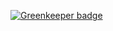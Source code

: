 

[![Greenkeeper badge](https://badges.greenkeeper.io/abdulhannanali/language-competition-twitter-stream.svg)](https://greenkeeper.io/)